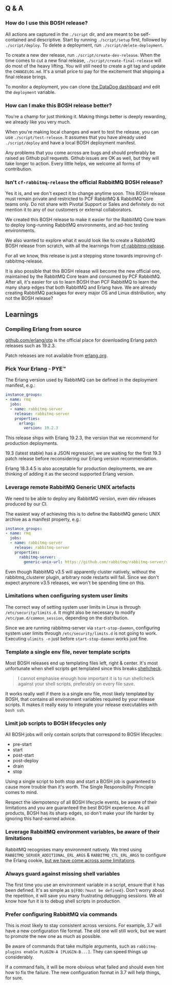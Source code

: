 ## Q & A

### How do I use this BOSH release?

All actions are captured in the `./script` dir, and are meant to be self-contained and descriptive. Start by running `./script/setup` first, followed by `./script/deploy`. To delete a deployment, run `./script/delete-deployment`.

To create a new dev release, run `./script/create-dev-release`. When the time comes to cut a new final release, `./script/create-final-release` will do most of the heavy lifting. You will still need to create a git tag and update the `CHANGELOG.md`. It's a small price to pay for the excitement that shipping a final release brings.

To monitor a deployment, you can clone [the DataDog dashboard](https://app.datadoghq.com/dash/272837/rmq-deployment-example?live=true&page=0&is_auto=false&from_ts=1491812266751&to_ts=1491815866751&tile_size=m) and edit the `deployment` variable.

### How can I make this BOSH release better?

You're a champ for just thinking it. Making things better is deeply rewarding, we already like you very much.

When you're making local changes and want to test the release, you can use `./script/test-release`. It assumes that you have already used `./script/deploy` and have a local BOSH deployment manifest.

Any problems that you come across are bugs and should preferably be raised as Github pull requests. Github issues are OK as well, but they will take longer to action. Every little helps, we welcome all forms of contribution.

### Isn't `cf-rabbitmq-release` the official RabbitMQ BOSH release?

Yes it is, and we don't expect it to change anytime soon. This BOSH release must remain private and restricted to PCF RabbitMQ & RabbitMQ Core teams only. Do not share with Pivotal Support or Sales and definitely do not mention it to any of our customers or external collaborators.

We created this BOSH release to make it easier for the RabbitMQ Core team to deploy long-running RabbitMQ environments, and ad-hoc testing environments.

We also wanted to explore what it would look like to create a RabbitMQ BOSH release from scratch, with all the learnings from [cf-rabbitmq-release](https://github.com/pivotal-cf/cf-rabbitmq-release).

For all we know, this release is just a stepping stone towards improving cf-rabbitmq-release.

It is also possible that this BOSH release will become the new official one, maintained by the RabbitMQ Core team and consumed by PCF RabbitMQ. After all, it's easier for us to learn BOSH than PCF RabbitMQ to learn the many sharp edges that both RabbitMQ and Erlang have. We are already creating RabbitMQ packages for every major OS and Linux distribution, why not the BOSH release?



## Learnings

### Compiling Erlang from source

[github.com/erlang/otp](https://github.com/erlang/otp/releases) is the official place for downloading Erlang patch releases such as 19.2.3.

Patch releases are not available from [erlang.org](http://www.erlang.org/downloads).

### Pick Your Erlang - PYE&#8482;

The Erlang version used by RabbitMQ can be defined in the deployment manifest, e.g.:

```yaml
instance_groups:
- name: rmq
  jobs:
  - name: rabbitmq-server
    release: rabbitmq-server
    properties:
      erlang:
        version: 19.2.3
```

This release ships with Erlang 19.2.3, the version that we recommend for production deployments.

19.3 (latest stable) has a JSON regression, we are waiting for the first 19.3 patch release before reconsidering our Erlang version recommendation.

Erlang 18.3.4.5 is also acceptable for production deployments, we are thinking of adding it as the second supported Erlang version.

### Leverage remote RabbitMQ Generic UNIX artefacts

We need to be able to deploy any RabbitMQ version, even dev releases produced by our CI.

The easiest way of achieving this is to define the RabbitMQ generic UNIX archive as a manifest property, e.g.:

```yaml
instance_groups:
- name: rmq
  jobs:
  - name: rabbitmq-server
    release: rabbitmq-server
    properties:
      rabbitmq-server:
        generic-unix-url: https://github.com/rabbitmq/rabbitmq-server/releases/download/rabbitmq_v3_7_0_milestone14/rabbitmq-server-generic-unix-3.7.500.14.tar.xz
```

Even though RabbitMQ v3.5 will apparently cluster natively, without the rabbitmq_clusterer plugin, arbitrary node restarts will fail. Since we don't expect anymore v3.5 releases, we won't be spending time on this.

### Limitations when configuring system user limits

The correct way of setting system user limits in Linux is through `/etc/security/limits.d`. It might also be necessary to modify `/etc/pam.d/common_session`, depending on the distribution.

Since we are running rabbitmq-server via `start-stop-daemon`, configuring system user limits through `/etc/security/limits.d` is not going to work. Executing `ulimits -n` just before `start-stop-daemon` works just fine.

### Template a single env file, never template scripts

Most BOSH releases end up templating files left, right & center. It's most unfortunate when shell scripts get templated since this breaks [shellcheck](https://www.shellcheck.net/).

> I cannot emphasise enough how important it is to run shellcheck against your shell scripts, preferably on every file save.

It works really well if there is a single env file, most likely templated by BOSH, that contains all environment variables required by your release scripts. It makes it really easy to integrate your release executables with `bosh ssh`.

### Limit job scripts to BOSH lifecycles only

All BOSH jobs will only contain scripts that correspond to BOSH lifecycles:

* pre-start
* start
* post-start
* post-deploy
* drain
* stop

Using a single script to both stop and start a BOSH job is guaranteed to cause more trouble than it's worth. The Single Responsibility Principle comes to mind.

Respect the idempotency of all BOSH lifecycle events, be aware of their limitations and you are guaranteed the best BOSH experience. As all products, BOSH has its sharp edges, so don't make your life harder by ignoring this hard-earned advice.

### Leverage RabbitMQ environment variables, be aware of their limitations

RabbitMQ recognises many environment natively. We tried using `RABBITMQ_SERVER_ADDITIONAL_ERL_ARGS` &amp; `RABBITMQ_CTL_ERL_ARGS` to configure the Erlang cookie, [but we have come across some limitations](https://github.com/rabbitmq/rabbitmq-server-boshrelease/commit/fb3a5fd4a9cd1ce9aad5a28a0e7ca125a3fc0071).

### Always guard against missing shell variables

The first time you use an environment variable in a script, ensure that it has been defined. It's as simple as `${FOO:?must be defined}`. Don't worry about the repetition, it will save you many frustrating debugging sessions. We all know how fun it is to debug shell scripts in production.

### Prefer configuring RabbitMQ via commands

This is most likely to stay consistent across versions. For example, 3.7 will have a new configuration file format. The old one will still work, but we want to promote the new one as much as possible.

Be aware of commands that take multiple arguments, such as `rabbitmq-plugins enable PLUGIN-A [PLUGIN-B...]`. They can speed things up considerably.

If a command fails, it will be more obvious what failed and should even hint how to fix the failure. The new configuration format in 3.7 will help things, for sure.
